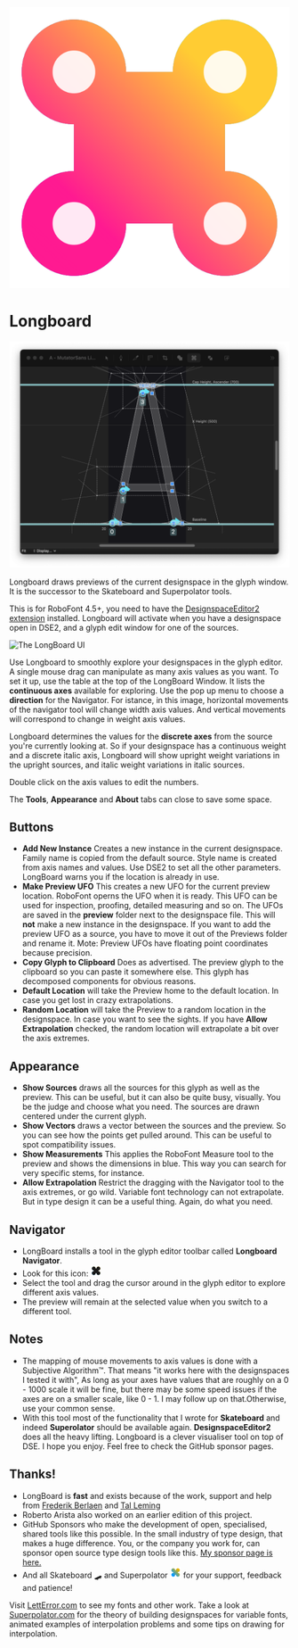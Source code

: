 

![The LongBoard Icon](icon.png)

# Longboard


![LongBoard in the Glypheditor](screen_20241102_A.png)

Longboard draws previews of the current designspace in the glyph window.
It is the successor to the Skateboard and Superpolator tools.

This is for RoboFont 4.5+, you need to have the [DesignspaceEditor2 extension](https://github.com/LettError/designSpaceRoboFontExtension) installed. Longboard will activate when you have a designspace open in DSE2, and a glyph edit window for one of the sources.

![The LongBoard UI](screen_20241105.png)

Use Longboard to smoothly explore your designspaces in the glyph editor. A single mouse drag can manipulate as many axis values as you want. To set it up, use the table at the top of the LongBoard Window. It lists the **continuous axes** available for exploring. Use the pop up menu to choose a **direction** for the Navigator. For istance, in this image, horizontal movements of the navigator tool will change width axis values. And vertical movements will correspond to change in weight axis values.

Longboard determines the values for the **discrete axes** from the source you're currently looking at. So if your designspace has a continuous weight and a discrete italic axis, Longboard will show upright weight variations in the upright sources, and italic weight variations in italic sources.

Double click on the axis values to edit the numbers.

The **Tools**, **Appearance** and **About** tabs can close to save some space.

## Buttons

* **Add New Instance** Creates a new instance in the current designspace. Family name is copied from the default source. Style name is created from axis names and values. Use DSE2 to set all the other parameters. LongBoard warns you if the location is already in use.
* **Make Preview UFO** This creates a new UFO for the current preview location. RoboFont operns the UFO when it is ready. This UFO can be used for inspection, proofing, detailed measuring and so on. The UFOs are saved in the **preview** folder next to the designspace file. This will **not** make a new instance in the designspace. If you want to add the preview UFO as a source, you have to move it out of the Previews folder and rename it. Mote: Preview UFOs have floating point coordinates because precision.
* **Copy Glyph to Clipboard** Does as advertised. The preview glyph to the clipboard so you can paste it somewhere else. This glyph has decomposed components for obvious reasons.
* **Default Location** will take the Preview home to the default location. In case you get lost in crazy extrapolations. 
* **Random Location** will take the Preview to a random location in the designspace. In case you want to see the sights. If you have **Allow Extrapolation** checked, the random location will extrapolate a bit over the axis extremes.

## Appearance

* **Show Sources** draws all the sources for this glyph as well as the preview. This can be useful, but it can also be quite busy, visually. You be the judge and choose what you need. The sources are drawn centered under the current glyph.
* **Show Vectors** draws a vector between the sources and the preview. So you can see how the points get pulled around. This can be useful to spot compatibility issues.
* **Show Measurements** This applies the RoboFont Measure tool to the preview and shows the dimensions in blue. This way you can search for very specific stems, for instance.
* **Allow Extrapolation** Restrict the dragging with the Navigator tool to the axis extremes, or go wild. Variable font technology can not extrapolate. But in type design it can be a useful thing. Again, do what you need.

## Navigator

* LongBoard installs a tool in the glyph editor toolbar called **Longboard Navigator**.
* Look for this icon: ![LongBoard navigator icon in the RoboFont glyph editor toolbar](icon_toolbar.png)
* Select the tool and drag the cursor around in the glyph editor to explore different axis values.
* The preview will remain at the selected value when you switch to a different tool.


## Notes

* The mapping of mouse movements to axis values is done with a Subjective Algorithm™. That means "it works here with the designspaces I tested it with", As long as your axes have values that are roughly on a 0 - 1000 scale it will be fine, but there may be some speed issues if the axes are on a smaller scale, like 0 - 1. I may follow up on that.Otherwise, use your common sense.
* With this tool most of the functionality that I wrote for **Skateboard** and indeed **Superolator** should be available again. **DesignspaceEditor2** does all the heavy lifting. Longboard is a clever visualiser tool on top of DSE. I hope you enjoy. Feel free to check the GitHub sponsor pages.

## Thanks!

* LongBoard is **fast** and exists because of the work, support and help from [Frederik Berlaen](https://github.com/sponsors/typemytype) and [Tal Leming](https://github.com/sponsors/typesupply)
* Roberto Arista also worked on an earlier edition of this project.
* GitHub Sponsors who make the development of open, specialised, shared tools like this possible. In the small industry of type design, that makes a huge difference. You, or the company you work for, can sponsor open source type design tools like this. [My sponsor page is here.](https://github.com/sponsors/letterror)
* And all Skateboard 🛹 and Superpolator ![Superolator icon, sorta.](longboardIcon_icon.png) for your support, feedback and patience!

Visit [LettError.com](https://letterror.com) to see my fonts and other work. Take a look at [Superpolator.com](https://superpolator.com) for the theory of building designspaces for variable fonts, animated examples of interpolation problems and some tips on drawing for interpolation.
